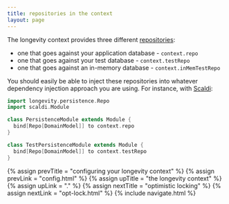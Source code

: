 ```yaml
---
title: repositories in the context
layout: page
---
```

 
The longevity context provides three different [repositories](../repo):

- one that goes against your application database - `context.repo`
- one that goes against your test database - `context.testRepo`
- one that goes against an in-memory database - `context.inMemTestRepo`

You should easily be able to inject these repositories into whatever
dependency injection approach you are using. For instance, with
[Scaldi](http://scaldi.org/):

```scala
import longevity.persistence.Repo
import scaldi.Module

class PersistenceModule extends Module {
  bind[Repo[DomainModel]] to context.repo
}

class TestPersistenceModule extends Module {
  bind[Repo[DomainModel]] to context.testRepo
}
```

{% assign prevTitle = "configuring your longevity context" %}
{% assign prevLink  = "config.html" %}
{% assign upTitle   = "the longevity context" %}
{% assign upLink    = "." %}
{% assign nextTitle = "optimistic locking" %}
{% assign nextLink  = "opt-lock.html" %}
{% include navigate.html %}
